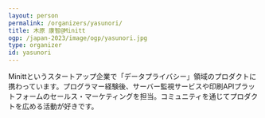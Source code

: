 ```yaml
---
layout: person
permalink: /organizers/yasunori/
title: 木原 康智@Minitt
ogp: /japan-2023/image/ogp/yasunori.jpg
type: organizer
id: yasunori
---
```

Minittというスタートアップ企業で「データプライバシー」領域のプロダクトに携わっています。プログラマー経験後、サーバー監視サービスや印刷APIプラットフォームのセールス・マーケティングを担当。コミュニティを通じてプロダクトを広める活動が好きです。

